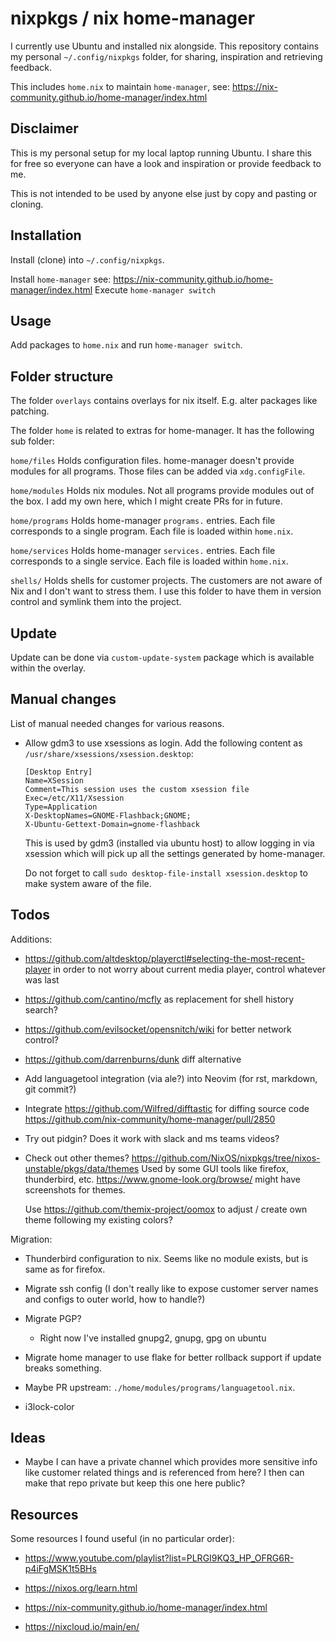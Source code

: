 nixpkgs / nix home-manager
==========================

I currently use Ubuntu and installed nix alongside.
This repository contains my personal `~/.config/nixpkgs` folder,
for sharing, inspiration and retrieving feedback.

This includes `home.nix` to maintain `home-manager`,
see: https://nix-community.github.io/home-manager/index.html

Disclaimer
----------

This is my personal setup for my local laptop running Ubuntu.
I share this for free so everyone can have a look and inspiration or provide feedback to me.

This is not intended to be used by anyone else just by copy and pasting or cloning.

Installation
------------

Install (clone) into `~/.config/nixpkgs`.

Install `home-manager` see: https://nix-community.github.io/home-manager/index.html
Execute `home-manager switch`

Usage
-----

Add packages to `home.nix` and run `home-manager switch`.

Folder structure
----------------

The folder `overlays` contains overlays for nix itself.
E.g. alter packages like patching.

The folder `home` is related to extras for home-manager.
It has the following sub folder:

`home/files`
   Holds configuration files.
   home-manager doesn't provide modules for all programs.
   Those files can be added via `xdg.configFile`.

`home/modules`
   Holds nix modules.
   Not all programs provide modules out of the box.
   I add my own here, which I might create PRs for in future.

`home/programs`
   Holds home-manager `programs.` entries.
   Each file corresponds to a single program.
   Each file is loaded within `home.nix`.

`home/services`
   Holds home-manager `services.` entries.
   Each file corresponds to a single service.
   Each file is loaded within `home.nix`.

`shells/`
    Holds shells for customer projects.
    The customers are not aware of Nix and I don't want to stress them.
    I use this folder to have them in version control and symlink them into the
    project.

Update
------

Update can be done via `custom-update-system` package which is available within
the overlay.

Manual changes
--------------

List of manual needed changes for various reasons.

* Allow gdm3 to use xsessions as login.
  Add the following content as `/usr/share/xsessions/xsession.desktop`:

      [Desktop Entry]
      Name=XSession
      Comment=This session uses the custom xsession file
      Exec=/etc/X11/Xsession
      Type=Application
      X-DesktopNames=GNOME-Flashback;GNOME;
      X-Ubuntu-Gettext-Domain=gnome-flashback

  This is used by gdm3 (installed via ubuntu host) to allow logging in via
  xsession which will pick up all the settings generated by home-manager.

  Do not forget to call `sudo desktop-file-install xsession.desktop` to make
  system aware of the file.

Todos
-----

Additions:

* https://github.com/altdesktop/playerctl#selecting-the-most-recent-player in
  order to not worry about current media player, control whatever was last

* https://github.com/cantino/mcfly as replacement for shell history search?

* https://github.com/evilsocket/opensnitch/wiki for better network control?

* https://github.com/darrenburns/dunk diff alternative

* Add languagetool integration (via ale?) into Neovim (for rst, markdown, git commit?)

* Integrate https://github.com/Wilfred/difftastic for diffing source code
  https://github.com/nix-community/home-manager/pull/2850

* Try out pidgin? Does it work with slack and ms teams videos?

* Check out other themes? https://github.com/NixOS/nixpkgs/tree/nixos-unstable/pkgs/data/themes
  Used by some GUI tools like firefox, thunderbird, etc.
  https://www.gnome-look.org/browse/ might have screenshots for themes.

  Use https://github.com/themix-project/oomox to adjust / create own theme
  following my existing colors?

Migration:

* Thunderbird configuration to nix. Seems like no module exists, but is same as
  for firefox.

* Migrate ssh config (I don't really like to expose customer server names and configs to outer world, how to handle?)

* Migrate PGP?

   * Right now I've installed gnupg2, gnupg, gpg on ubuntu

* Migrate home manager to use flake for better rollback support if update breaks something.

* Maybe PR upstream: `./home/modules/programs/languagetool.nix`.

* i3lock-color

Ideas
-----

* Maybe I can have a private channel which provides more sensitive info like customer related things and is referenced from here?
  I then can make that repo private but keep this one here public?

Resources
---------

Some resources I found useful (in no particular order):

* https://www.youtube.com/playlist?list=PLRGI9KQ3_HP_OFRG6R-p4iFgMSK1t5BHs

* https://nixos.org/learn.html

* https://nix-community.github.io/home-manager/index.html

* https://nixcloud.io/main/en/
